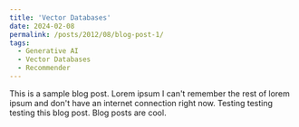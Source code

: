 ```yaml
---
title: 'Vector Databases'
date: 2024-02-08
permalink: /posts/2012/08/blog-post-1/
tags:
  - Generative AI
  - Vector Databases
  - Recommender
---
```


This is a sample blog post. Lorem ipsum I can't remember the rest of lorem ipsum and don't have an internet connection right now. Testing testing testing this blog post. Blog posts are cool.

<!-- Headings are cool
======
-->

<!-- You can have many headings
======
-->

<!-- Aren't headings cool?
------ -->
